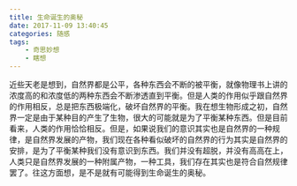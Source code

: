 ```yaml
---
title: 生命诞生的奥秘
date: 2017-11-09 13:40:45
categories: 随感
tags:
    - 奇思妙想
    - 瞎想
---
```


近些天老是想到，自然界都是公平，各种东西会不断的被平衡，就像物理书上讲的浓度高的和浓度低的两种东西会不断渗透直到平衡。但是人类的作用似乎跟自然界的作用相反，总是把东西极端化，破坏自然界的平衡。我在想生物形成之初，自然界一定是由于某种目的产生了生物，很大的可能就是为了平衡某种东西。但是目前看来，人类的作用恰恰相反。但是，如果说我们的意识其实也是自然界的一种规律，是自然界发展的产物，我们现在各种看似破坏的自然界的行为其实是自然界的安排，是为了平衡某种我们没有意识到东西。我们并没有超脱，并没有高高在上，人类只是自然界发展的一种附属产物，一种工具，我们存在其实也是符合自然规律罢了。往这方面想，是不是就有可能得到生命诞生的奥秘。

